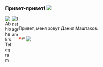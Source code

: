 ### Привет-привет! <img src="https://media.giphy.com/media/hvRJCLFzcasrR4ia7z/giphy.gif" width="25px">
<a href="https://t.me/Danil_Mashtakov">
  <img align="left" alt="Abhishek's Telegram" width="22px" src="https://cdn.jsdelivr.net/npm/simple-icons@v3/icons/telegram.svg" />
</a>
<a href="https://www.instagram.com/Danil_Mashtakov">
  <img align="left" alt="Instagram" width="22px" src="https://cdn.jsdelivr.net/npm/simple-icons@v3/icons/instagram.svg" />
</a>

<br />

Привет, меня зовут Данил Маштаков.

<code><img height="20" src="https://raw.githubusercontent.com/github/explore/80688e429a7d4ef2fca1e82350fe8e3517d3494d/topics/git/git.png"></code>
<code><img height="20" src="https://encrypted-tbn0.gstatic.com/images?q=tbn:ANd9GcQ7zSNAgLVOTJ7iTaMB-1x14e5kOx4WHCXV8RHc-WEwztdj9dkSTzCNSEHF73QpQ6PPIIk&usqp=CAU"></code>
